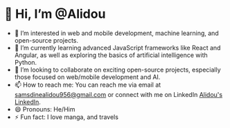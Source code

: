 # 👋 Hi, I’m @Alidou

- 👀 I’m interested in web and mobile development, machine learning, and open-source projects.
- 🌱 I’m currently learning advanced JavaScript frameworks like React and Angular, as well as exploring the basics of artificial intelligence with Python.
- 💞️ I’m looking to collaborate on exciting open-source projects, especially those focused on web/mobile development and AI.
- 📫 How to reach me: You can reach me via email at samsdinealidou956@gmail.com or connect with me on LinkedIn [Alidou's LinkedIn](https://www.linkedin.com/in/sams-dine-alidou-6919a2287/).
- 😄 Pronouns: He/Him
- ⚡ Fun fact: I love manga, and travels

<!---
A2blackMZ/A2blackMZ is a ✨ special ✨ repository because its `README.md` (this file) appears on your GitHub profile.
You can click the Preview link to take a look at your changes.
--->
